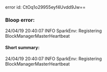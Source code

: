 error id: CtOq1o29955eyf4Uvdd9Jw==
### Bloop error:

24/04/19 20:40:07 INFO SparkEnv: Registering BlockManagerMasterHeartbeat
#### Short summary: 

24/04/19 20:40:07 INFO SparkEnv: Registering BlockManagerMasterHeartbeat